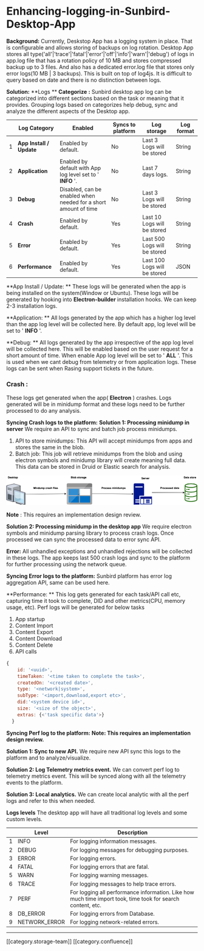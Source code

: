 # Enhancing-logging-in-Sunbird-Desktop-App

**Background:** Currently, Deskstop App has a logging system in place. That is configurable and allows storing of backups on log rotation. Desktop App stores all type('all'|'trace'|'fatal'|'error'|'off'|'info'|'warn'|'debug') of logs in app.log file that has a rotation policy of 10 MB and stores compressed backup up to 3 files. And also has a dedicated error.log file that stores only error logs(10 MB | 3 backups). This is built on top of log4js. It is difficult to query based on date and there is no distinction between logs.&#x20;

**Solution:** \*\*Logs \*\* **Categorize** **:** Sunbird desktop app log can be categorized into different sections based on the task or meaning that it provides. Grouping logs based on categorizes help debug, sync and analyze the different aspects of the Desktop app.

|   | Log Category             | Enabled                                                         | Syncs to platform | Log storage                  | Log format |
| - | ------------------------ | --------------------------------------------------------------- | ----------------- | ---------------------------- | ---------- |
| 1 | **App Install / Update** | Enabled by default.                                             | No                | Last 3 Logs will be stored   | String     |
| 2 | **Application**          | Enabled by default with App log level set to ' **INFO** '.      | No                | Last 7 days logs.            | String     |
| 3 | **Debug**                | Disabled, can be enabled when needed for a short amount of time | No                | Last 3 Logs will be stored   | String     |
| 4 | **Crash**                | Enabled by default.                                             | Yes               | Last 10 Logs will be stored  | String     |
| 5 | **Error**                | Enabled by default.                                             | Yes               | Last 500 Logs will be stored | String     |
| 6 | **Performance**          | Enabled by default.                                             | Yes               | Last 100 Logs will be stored | JSON       |

\*\*App Install / Update: \*\* These logs will be generated when the app is being installed on the system(Window or Ubuntu). These logs will be generated by hooking into **Electron-builder** installation hooks. We can keep 2-3 installation logs.

\*\*Application: \*\* All logs generated by the app which has a higher log level than the app log level will be collected here. By default app, log level will be set to ' **INFO** '.

\*\*Debug: \*\* All logs generated by the app irrespective of the app log level will be collected here. This will be enabled based on the user request for a short amount of time. When enable App log level will be set to ' **ALL** '. This is used when we cant debug from telemetry or from application logs. These logs can be sent when Rasing support tickets in the future.

### **Crash** :&#x20;

These logs get generated when the app( **Electron** ) crashes. Logs generated will be in minidump format and these logs need to be further processed to do any analysis.

**Syncing Crash logs to the platform:** **Solution 1: Processing minidump in server** We require an API to sync and batch job process minidumps.&#x20;

1. API to store minidumps: This API will accept minidumps from apps and stores the same in the blob.
2. Batch job: This job will retrieve minidumps from the blob and using electron symbols and minidump library will create meaning full data. This data can be stored in Druid or Elastic search for analysis.

![](<../../../../.gitbook/assets/crash minidump processing.png>)

**Note** : This requires an implementation design review.

**Solution 2: Processing minidump in the desktop app** We require electron symbols and minidump parsing library to process crash logs. Once processed we can sync the processed data to error sync API.

**Error:** All unhandled exceptions and unhandled rejections will be collected in these logs. The app keeps last 500 crash logs and sync to the platform for further processing using the network queue.&#x20;

**Syncing Error logs to the platform:** Sunbird platform has error log aggregation API, same can be used here.

\*\*Performance: \*\* This log gets generated for each task/API call etc, capturing time it took to complete, DID and other metrics(CPU, memory usage, etc). Perf logs will be generated for below tasks&#x20;

1. App startup
2. Content Import
3. Content Export
4. Content Download
5. Content Delete
6. API calls

```js
{
    id: '<uuid>',
    timeTaken: '<time taken to complete the task>',
    createdOn: '<created date>',
    type: '<network|system>',
    subType: '<import,download,export etc>',
    did:'<system device id>',
    size: '<size of the object>',
    extras: {<'task specific data'>}
  }
```

**Syncing Perf log to the platform:** **Note: This requires an implementation design review.**

**Solution 1: Sync to new API.** We require new API sync this logs to the platform and to analyze/visualize.&#x20;

**Solution 2: Log Telemetry metrics event.** We can convert perf log to telemetry metrics event. This will be synced along with all the telemetry events to the platform.&#x20;

**Solution 3: Local analytics.** We can create local analytic with all the perf logs and refer to this when needed.&#x20;

**Logs levels** The desktop app will have all traditional log levels and some custom levels.

|   | Level          | Description                                                                                                 |
| - | -------------- | ----------------------------------------------------------------------------------------------------------- |
| 1 | INFO           | For logging information messages.                                                                           |
| 2 | DEBUG          | For logging messages for debugging purposes.                                                                |
| 3 | ERROR          | For logging errors.                                                                                         |
| 4 | FATAL          | For logging errors that are fatal.                                                                          |
| 5 | WARN           | For logging warning messages.                                                                               |
| 6 | TRACE          | For logging messages to help trace errors.                                                                  |
| 7 | PERF           | For logging all performance information. Like how much time import took, time took for search content, etc. |
| 8 | DB\_ERROR      | For logging errors from Database.                                                                           |
| 9 | NETWORK\_ERROR | For logging network-related errors.                                                                         |

***

\[\[category.storage-team]] \[\[category.confluence]]

